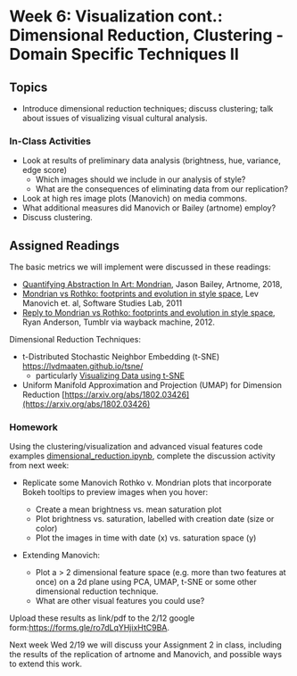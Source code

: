 # Week 6: Visualization cont.: Dimensional Reduction, Clustering - Domain Specific Techniques II

## Topics

* Introduce dimensional reduction techniques; discuss clustering; talk about issues of visualizing visual cultural analysis.

### In-Class Activities

* Look at results of preliminary data analysis (brightness, hue, variance, edge score)
  * Which images should we include in our analysis of style?
  * What are the consequences of eliminating data from our replication?
* Look at high res image plots (Manovich) on media commons.
* What additional measures did Manovich or Bailey (artnome) employ?
* Discuss clustering.

## Assigned Readings

The basic metrics we will implement were discussed in these readings:
* [Quantifying Abstraction In Art: Mondrian](https://www.artnome.com/news/2018/4/11/quantifying-modrian-journey-to-abstraction), Jason Bailey, Artnome, 2018,  
* [Mondrian vs Rothko: footprints and evolution in style space](http://lab.softwarestudies.com/2011/06/mondrian-vs-rothko-footprints-and.html), Lev Manovich et. al, Software Studies Lab, 2011
* [Reply to Mondrian vs Rothko: footprints and evolution in style space](https://web.archive.org/web/20120717071426/http://iwasnteventhere.tumblr.com/post/7882377942/reply-to-mondrian-vs-rothko-footprints-and-evolution), Ryan Anderson, Tumblr via wayback machine, 2012.

Dimensional Reduction Techniques: 
- t-Distributed Stochastic Neighbor Embedding (t-SNE) https://lvdmaaten.github.io/tsne/
  - particularly [Visualizing Data using t-SNE](https://lvdmaaten.github.io/publications/papers/JMLR_2008.pdf)
- Uniform Manifold Approximation and Projection (UMAP) for Dimension Reduction [https://arxiv.org/abs/1802.03426](https://arxiv.org/abs/1802.03426)

### Homework

Using the clustering/visualization and advanced visual features code examples [dimensional_reduction.ipynb](notebooks/dimensional_reduction.ipynb), complete the discussion activity from next week:

* Replicate some Manovich Rothko v. Mondrian plots that incorporate Bokeh tooltips to preview images when you hover: 
  * Create a mean brightness vs. mean saturation plot
  * Plot brightness vs. saturation, labelled with creation date (size or color)
  * Plot the images in time with date (x) vs. saturation space (y)

* Extending Manovich: 
  * Plot a > 2 dimensional feature space (e.g. more than two features at once) on a 2d plane using PCA, UMAP, t-SNE or some other dimensional reduction technique. 
  * What are other visual features you could use?

Upload these results as link/pdf to the 2/12 google form:https://forms.gle/ro7dLqYHjixHtC9BA.

Next week Wed 2/19 we will discuss your Assignment 2 in class, including the results of the replication of artnome and Manovich, and possible ways to extend this work.

